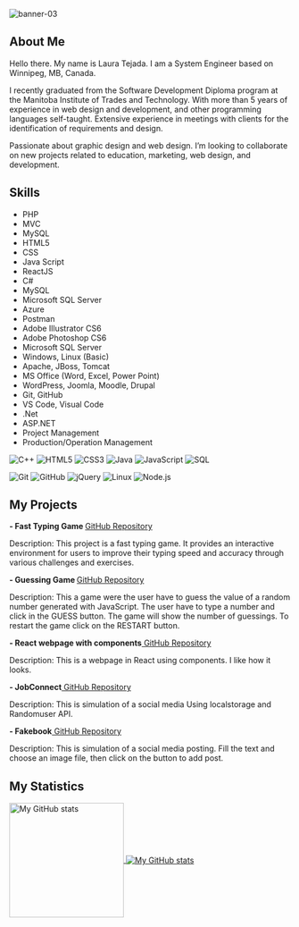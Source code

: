 ![banner-03](https://user-images.githubusercontent.com/64809271/221660184-9ea7603f-c330-4431-9ab1-0f071f355edb.jpg)

## About Me
Hello there. My name is Laura Tejada. I am a System Engineer based on Winnipeg, MB, Canada. 

I recently graduated from the Software Development Diploma program at the Manitoba Institute of Trades and Technology. With more than 5 years of experience in web design and development, and other programming languages self-taught. Extensive experience in meetings with clients for the identification of requirements and design.

Passionate about graphic design and web design. I’m looking to collaborate on new projects related to education, marketing, web design, and development.


## Skills
- PHP
- MVC
- MySQL
- HTML5
- CSS
- Java Script
- ReactJS
- C#
- MySQL
- Microsoft SQL Server
- Azure
- Postman
- Adobe Illustrator CS6
- Adobe Photoshop CS6
- Microsoft SQL Server
- Windows, Linux (Basic)
- Apache, JBoss, Tomcat
- MS Office (Word, Excel, Power Point)
- WordPress, Joomla, Moodle, Drupal
- Git, GitHub
- VS Code, Visual Code
- .Net
- ASP.NET
- Project Management
- Production/Operation Management

<p>
<img src="https://img.shields.io/badge/-C++-000000?style=flat&amp;logo=C%2B%2B&amp;logoColor=00599C" alt="C++">
<img src="https://img.shields.io/badge/-HTML5-000000?style=flat&amp;logo=HTML5" alt="HTML5">
  <img src="https://img.shields.io/badge/-CSS3-000000?style=flat&amp;logo=CSS3" alt="CSS3">
<img src="https://img.shields.io/badge/-Java-000000?style=flat&amp;logo=Java&amp;logoColor=007396" alt="Java">
<img src="https://img.shields.io/badge/-JavaScript-000000?style=flat&amp;logo=javascript" alt="JavaScript">
<img src="https://img.shields.io/badge/-SQL-000000?style=flat&amp;logo=MySQL" alt="SQL">
</p>

<p><img src="https://img.shields.io/badge/-Git-000000?style=flat&amp;logo=git&amp;logoColor=F05032" alt="Git">
<img src="https://img.shields.io/badge/-GitHub-000000?style=flat&amp;logo=github&amp;logoColor=FFFFFF" alt="GitHub">
<img src="https://img.shields.io/badge/-jQuery-000000?style=flat&amp;logo=jQuery&amp;logoColor=0769AD" alt="jQuery">
<img src="https://img.shields.io/badge/-Linux-000000?style=flat&amp;logo=linux&amp;logoColor=FCC624" alt="Linux">
<img src="https://img.shields.io/badge/-Node.js-000000?style=flat&amp;logo=node.js&amp;logoColor=339933" alt="Node.js">
</p>



## My Projects

<b>- Fast Typing Game </b><a href="https://github.com/lauratejada/fast-typing-game"> GitHub Repository </a>

Description: This project is a fast typing game. It provides an interactive environment for users to improve their typing speed and accuracy through various challenges and exercises.


<b>- Guessing Game </b><a href="https://github.com/lauratejada/guessing-game"> GitHub Repository </a>


Description: This a game were the user have to guess the value of a random number generated with JavaScript. The user have to type a number and click in the GUESS button. The game will show the number of guessings. To restart the game click on the RESTART button.

<b>- React webpage with components</b><a href="https://github.com/lauratejada/react-web-components"> GitHub Repository </a>

Description: This is a webpage in React using components. I like how it looks.

<b>- JobConnect</b><a href="https://github.com/lauratejada/jobconnect"> GitHub Repository </a>


Description: This is simulation of a social media Using localstorage and Randomuser API.


<b>- Fakebook</b><a href="https://github.com/lauratejada/fakebook"> GitHub Repository </a>

Description: This is simulation of a social media posting. Fill the text and choose an image file, then click on the button to add post.




## My Statistics

<a href="https://github.com/lauratejada">
  <img height="205px" align="center" src="https://github-readme-stats.vercel.app/api?username=lauratejada&theme=default&show_icons=true&bg_color=DEG,feada6,f5efef" alt="My GitHub stats" />
</a>
<a href="https://github.com/lauratejada">
  <img align="center" src="https://github-readme-stats.vercel.app/api/top-langs/?username=lauratejada&theme=default&hide=Hack&show_icons=true&langs_count=3&bg_color=DEG,feada6,f5efef" alt="My 
  GitHub stats"/>
</a>
